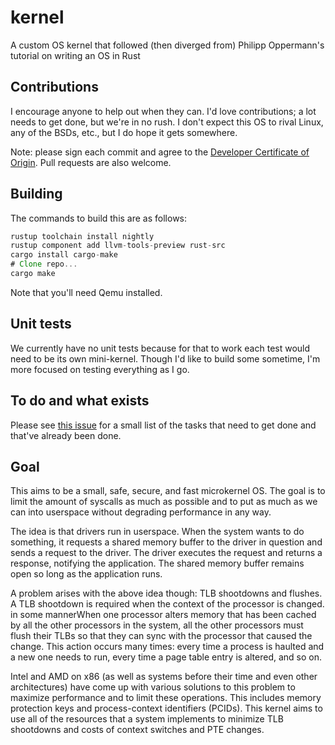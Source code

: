 # kernel
A custom OS kernel that followed (then diverged from) Philipp Oppermann's tutorial on writing an OS in Rust

## Contributions

I encourage anyone to help out when they can. I'd love contributions; a lot needs to get done, but we're in no rush. I don't expect this OS to rival Linux, any of the BSDs, etc., but I do hope it gets somewhere.

Note: please sign each commit and agree to the [Developer Certificate of Origin](https://developercertificate.org). Pull requests are also welcome.


## Building

The commands to build this are as follows:

```rust
rustup toolchain install nightly
rustup component add llvm-tools-preview rust-src
cargo install cargo-make
# Clone repo...
cargo make
```

Note that you'll need Qemu installed.

## Unit tests

We currently have no unit tests because for that to work each test would need to be its own mini-kernel. Though I'd like to build some sometime, I'm more focused on testing everything as I go.

## To do and what exists

Please see [this issue](https://github.com/ethindp/kernel/issues/2) for a small list of the tasks that need to get done and that've already been done.

## Goal

This aims to be a small, safe, secure, and fast microkernel OS. The goal is to limit the amount of syscalls as much as possible and to put as much as we can into userspace without degrading performance in any way.

The idea is that drivers run in userspace. When the system wants to do something, it requests a shared memory buffer to the driver in question and sends a request to the driver. The driver executes the request and returns a response, notifying the application. The shared memory buffer remains open so long as the application runs.

A problem arises with the above idea though: TLB shootdowns and flushes. A TLB shootdown is required when the context of the processor is changed.  in some mannerWhen one processor alters memory that has been cached by all the other processors in the system, all the other processors must flush their TLBs so that they can sync with the processor that caused the change. This action occurs many times: every time a process is haulted and a new one needs to run, every time a page table entry is altered, and so on.

Intel and AMD on x86 (as well as systems before their time and even other architectures) have come up with various solutions to this problem to maximize performance and to limit these operations. This includes memory protection keys and process-context identifiers (PCIDs). This kernel aims to use all of the resources that a system implements to minimize TLB shootdowns and costs of context switches and PTE changes.


